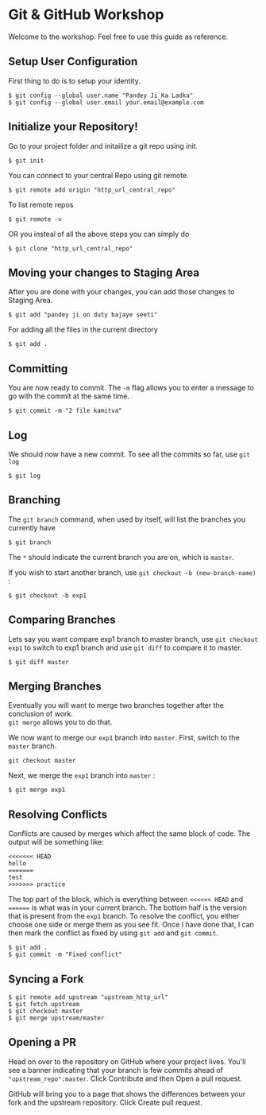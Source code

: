 Git & GitHub Workshop
=====================

Welcome to the workshop. Feel free to use this guide as reference.

Setup User Configuration
------------------------

First thing to do is to setup your identity.

    $ git config --global user.name "Pandey Ji Ka Ladka"
    $ git config --global user.email your.email@example.com
    
Initialize your Repository!
--------------------------

Go to your project folder and initailize a git repo using init.

    $ git init

You can connect to your central Repo using git remote.

    $ git remote add origin "http_url_central_repo"

To list remote repos

    $ git remote -v
    
OR you insteal of all the above steps you can simply do

    $ git clone "http_url_central_repo"

Moving your changes to Staging Area
-----------------------------------

After you are done with your changes, you can add those changes to Staging Area.

    $ git add "pandey ji on duty bajaye seeti"
    
For adding all the files in the current directory

    $ git add .
    
Committing
----------

You are now ready to commit. The `-m` flag allows you to enter a message
to go with the commit at the same time.

    $ git commit -m "2 file kamitva"
    
Log
---

We should now have a new commit. To see all the commits so far, use
`git log`

    $ git log
    
Branching
---------

The `git branch` command, when used by
itself, will list the branches you currently have

    $ git branch

The `*` should indicate the current branch you are on, which is
`master`.

If you wish to start another branch, use
`git checkout -b (new-branch-name)` :

    $ git checkout -b exp1
    
Comparing Branches
------------------

Lets say you want compare exp1 branch to master branch, use
`git checkout exp1` to switch to exp1 branch and use `git diff` to compare it to master.

    $ git diff master
    
Merging Branches
----------------

Eventually you will want to merge two branches
together after the conclusion of work.\
`git merge` allows you to do that.

We now want to merge our `exp1` branch into `master`. First, switch to
the `master` branch.

    git checkout master

Next, we merge the `exp1` branch into `master` :

    $ git merge exp1
    
Resolving Conflicts
-------------------

Conflicts are caused by merges which affect the same block of code.
The output will be something like:

    <<<<<<< HEAD
    hello
    =======
    test
    >>>>>>> practice
    
The top part of the block, which is everything between `<<<<<< HEAD` and `======` is
what was in your current branch. The bottom half is the version that is present from the `exp1` branch.
To resolve the conflict, you either choose one side or merge them as you see fit.
Once I have done that, I can then mark the conflict as fixed by using
`git add` and `git commit`.

    $ git add .
    $ git commit -m "Fixed conflict"

Syncing a Fork
--------------

    $ git remote add upstream "upstream_http_url"
    $ git fetch upstream
    $ git checkout master
    $ git merge upstream/master
    
Opening a PR
------------

Head on over to the repository on GitHub where your project lives. You'll see a banner indicating that your branch is few commits ahead of `"upstream_repo":master`. Click Contribute and then Open a pull request.

GitHub will bring you to a page that shows the differences between your fork and the upstream repository. Click Create pull request.